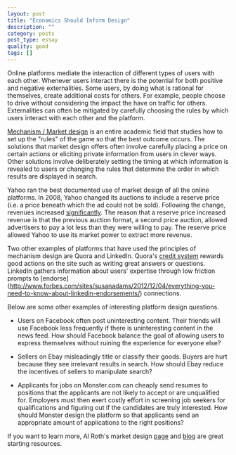 ```yaml
---
layout: post
title: "Economics Should Inform Design"
description: ""
category: posts
post_type: essay
quality: good
tags: []
---
```

Online platforms mediate the interaction of different types of users with each other. Whenever users interact there is the potential for both positive and negative externalities. Some users, by doing what is rational for themselves, create additional costs for others. For example, people choose to drive without considering the impact the have on traffic for others. Externalities can often be mitigated by carefully choosing the rules by which users interact with each other and the platform. 

[Mechanism / Market design](http://en.wikipedia.org/wiki/Mechanism_design) is an entire academic field that studies how to set up the "rules" of the game so that the best outcome occurs. The solutions that market design offers often involve carefully placing a price on certain actions or eliciting private information from users in clever ways. Other solutions involve deliberately setting the timing at which information is revealed to users or changing the rules that determine the order in which results are displayed in search.  

Yahoo ran the best documented use of market design of all the online platforms. In 2008, Yahoo changed its auctions to include a reserve price (i.e. a price beneath which the ad could not be sold). Following the change, revenues increased [significantly](http://faculty-gsb.stanford.edu/ostrovsky/papers/rp.pdf).  The reason that a reserve price increased revenue is that the previous auction format, a second price auction, allowed advertisers to pay a lot less than they were willing to pay. The reserve price allowed Yahoo to use its market power to extract more revenue. 

Two other examples of platforms that have used the principles of mechanism design are Quora and LinkedIn. Quora's [credit system](http://www.quora.com/Quora-Credits/What-are-Quora-Credits) rewards good actions on the site such as writing great answers or questions. 
LinkedIn gathers information about users' expertise through low friction prompts to [endorse] (http://www.forbes.com/sites/susanadams/2012/12/04/everything-you-need-to-know-about-linkedin-endorsements/)  connections. 

Below are some other examples of interesting platform design questions.

* Users on Facebook often post uninteresting content. Their friends will use Facebook less frequently if there is uninteresting content in the news feed. How should Facebook balance the goal of allowing users to express themselves without ruining the experience for everyone else?

* Sellers on Ebay misleadingly title or classify their goods. Buyers are hurt because they see irrelevant results in search. How should Ebay reduce the incentives of sellers to manipulate search? 

* Applicants for jobs on Monster.com can cheaply send resumes to positions that the applicants are not likely to accept or are unqualified for. Employers must then exert costly effort in screening job seekers for qualifications and figuring out if the candidates are truly interested. How should Monster design the platform so that applicants send an appropriate amount of applications to the right positions?

If you want to learn more, Al Roth's market design [page](http://kuznets.fas.harvard.edu/~aroth/alroth.html) and [blog](http://marketdesigner.blogspot.com/) are great starting resources.